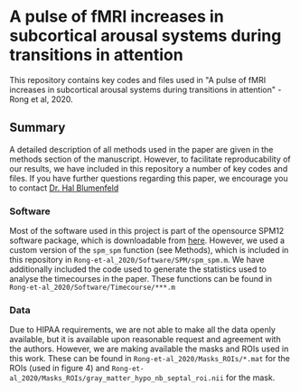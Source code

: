 # A pulse of fMRI increases in subcortical arousal systems during transitions in attention
This repository contains key codes and files used in "A pulse of fMRI increases in subcortical arousal systems during transitions in attention" - Rong et al, 2020.

## Summary
A detailed description of all methods used in the paper are given in the methods section of the manuscript.  However, to facilitate reproducability of our results, we have included in this repository a number of key codes and files.  If you have further questions regarding this paper, we encourage you to contact [Dr. Hal Blumenfeld](mailto:hal.blumenfeld@yale.edu?subject=[GitHub%20-%20Rong%20et%20al])

### Software
Most of the software used in this project is part of the opensource SPM12 software package, which is downloadable from [here](http://www.fil.ion.ucl.ac.uk/SPM).  However, we used a custom version of the `spm_spm` function (see Methods), which is included in this repository in `Rong-et-al_2020/Software/SPM/spm_spm.m`.  We have additionally included the code used to generate the statistics used to analyse the timecourses in the paper.  These functions can be found in `Rong-et-al_2020/Software/Timecourse/***.m`

### Data
Due to HIPAA requirements, we are not able to make all the data openly available, but it is available upon reasonable request and agreement with the authors.  However, we are making available the masks and ROIs used in this work.  These can be found in `Rong-et-al_2020/Masks_ROIs/*.mat` for the ROIs (used in figure 4) and `Rong-et-al_2020/Masks_ROIs/gray_matter_hypo_nb_septal_roi.nii` for the mask.
